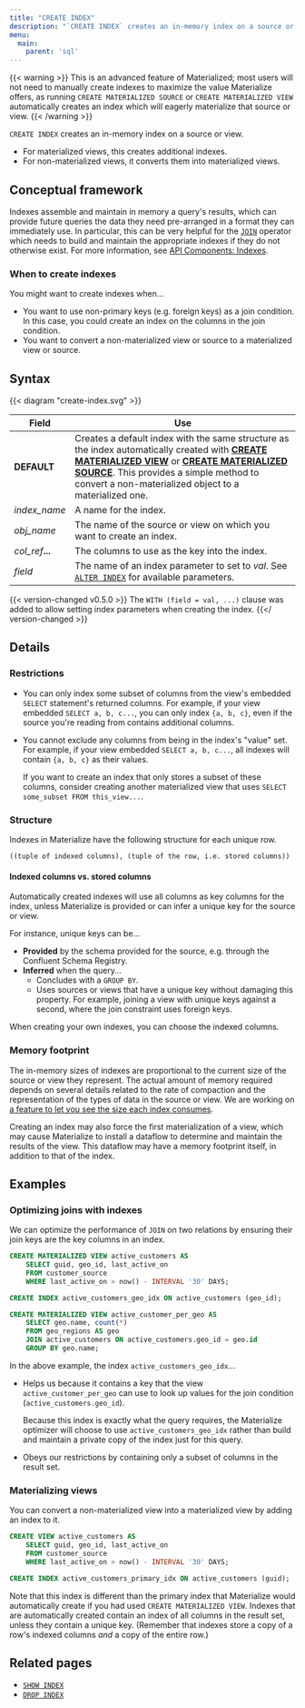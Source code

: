 ```yaml
---
title: "CREATE INDEX"
description: "`CREATE INDEX` creates an in-memory index on a source or view."
menu:
  main:
    parent: 'sql'
---
```


{{< warning >}} This is an advanced feature of Materialized; most users will not
need to manually create indexes to maximize the value Materialize offers, as
running `CREATE MATERIALIZED SOURCE` or `CREATE MATERIALIZED VIEW` automatically
creates an index which will eagerly materialize that source or view. {{< /warning >}}

`CREATE INDEX` creates an in-memory index on a source or view.

- For materialized views, this creates additional indexes.
- For non-materialized views, it converts them into materialized views.

## Conceptual framework

Indexes assemble and maintain in memory a query's results, which can
provide future queries the data they need pre-arranged in a format they can immediately use.
In particular, this can be very helpful for the [`JOIN`](../join) operator which needs
to build and maintain the appropriate indexes if they do not otherwise exist.
For more information, see [API Components: Indexes](/overview/api-components#indexes).

### When to create indexes

You might want to create indexes when...

- You want to use non-primary keys (e.g. foreign keys) as a join condition.
  In this case, you could create an index on the columns in the join condition.
- You want to convert a non-materialized view or source to a materialized view or source.

## Syntax

{{< diagram "create-index.svg" >}}

Field | Use
------|-----
**DEFAULT** | Creates a default index with the same structure as the index automatically created with [**CREATE MATERIALIZED VIEW**](/sql/create-materialized-view) or [**CREATE MATERIALIZED SOURCE**](/sql/create-source). This provides a simple method to convert a non-materialized object to a materialized one.
_index&lowbar;name_ | A name for the index.
_obj&lowbar;name_ | The name of the source or view on which you want to create an index.
_col&lowbar;ref_**...** | The columns to use as the key into the index.
_field_ | The name of an index parameter to set to _val_. See [`ALTER INDEX`](/sql/alter-index) for available parameters.

{{< version-changed v0.5.0 >}}
The `WITH (field = val, ...)` clause was added to allow setting index parameters
when creating the index.
{{</ version-changed >}}

## Details

### Restrictions

- You can only index some subset of columns from the view's embedded `SELECT`
  statement's returned columns. For example, if your view embedded `SELECT a, b,
  c...`, you can only index `{a, b, c}`, even if the source you're reading from
  contains additional columns.

- You cannot exclude any columns from being in the index's "value" set. For
  example, if your view embedded `SELECT a, b, c...`, all indexes will contain
  `{a, b, c}` as their values.

    If you want to create an index that only stores a subset of these columns,
    consider creating another materialized view that uses `SELECT some_subset
    FROM this_view...`.

### Structure

Indexes in Materialize have the following structure for each unique row.

```nofmt
((tuple of indexed columns), (tuple of the row, i.e. stored columns))
```

#### Indexed columns vs. stored columns

Automatically created indexes will use all columns as key columns for the index,
unless Materialize is provided or can infer a unique key for the source or view.

For instance, unique keys can be...

- **Provided** by the schema provided for the source, e.g. through the Confluent
  Schema Registry.
- **Inferred** when the query...
  - Concludes with a `GROUP BY`.
  - Uses sources or views that have a unique key without damaging this property.
    For example, joining a view with unique keys against a second, where the join
    constraint uses foreign keys.

When creating your own indexes, you can choose the indexed columns.

### Memory footprint

The in-memory sizes of indexes are proportional to the current size of the source
or view they represent. The actual amount of memory required depends on several
details related to the rate of compaction and the representation of the types of
data in the source or view. We are working on [a feature to let you see the size
each index consumes](https://github.com/MaterializeInc/materialize/issues/1532).

Creating an index may also force the first materialization of a view, which may
cause Materialize to install a dataflow to determine and maintain the results of
the view. This dataflow may have a memory footprint itself, in addition to that
of the index.

## Examples

### Optimizing joins with indexes

We can optimize the performance of `JOIN` on two relations by ensuring their
join keys are the key columns in an index.

```sql
CREATE MATERIALIZED VIEW active_customers AS
    SELECT guid, geo_id, last_active_on
    FROM customer_source
    WHERE last_active_on > now() - INTERVAL '30' DAYS;

CREATE INDEX active_customers_geo_idx ON active_customers (geo_id);

CREATE MATERIALIZED VIEW active_customer_per_geo AS
    SELECT geo.name, count(*)
    FROM geo_regions AS geo
    JOIN active_customers ON active_customers.geo_id = geo.id
    GROUP BY geo.name;
```

In the above example, the index `active_customers_geo_idx`...

- Helps us because it contains a key that the view `active_customer_per_geo` can
  use to look up values for the join condition (`active_customers.geo_id`).

    Because this index is exactly what the query requires, the Materialize
    optimizer will choose to use `active_customers_geo_idx` rather than build
    and maintain a private copy of the index just for this query.

- Obeys our restrictions by containing only a subset of columns in the result
  set.

### Materializing views

You can convert a non-materialized view into a materialized view by adding an
index to it.

```sql
CREATE VIEW active_customers AS
    SELECT guid, geo_id, last_active_on
    FROM customer_source
    WHERE last_active_on > now() - INTERVAL '30' DAYS;

CREATE INDEX active_customers_primary_idx ON active_customers (guid);
```

Note that this index is different than the primary index that Materialize would
automatically create if you had used `CREATE MATERIALIZED VIEW`. Indexes that
are automatically created contain an index of all columns in the result set,
unless they contain a unique key. (Remember that indexes store a copy of a
row's indexed columns _and_ a copy of the entire row.)

## Related pages

- [`SHOW INDEX`](../show-index)
- [`DROP INDEX`](../drop-index)
